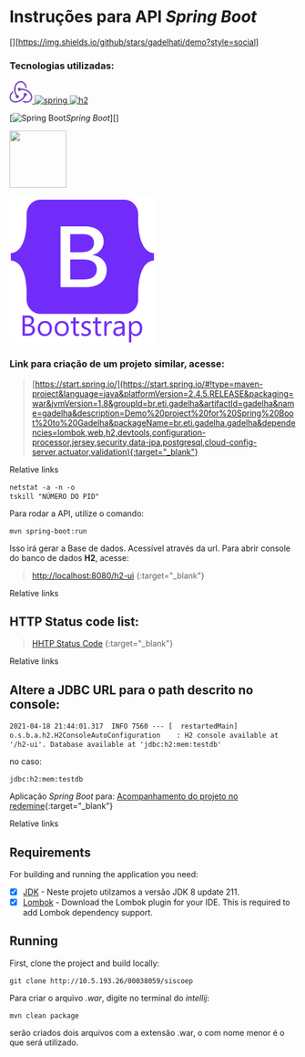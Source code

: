 # Instruções para API _Spring Boot_

[][https://img.shields.io/github/stars/gadelhati/demo?style=social]

### Tecnologias utilizadas:

<a href="https://redux.js.org" target="_blank">
	<img src="https://raw.githubusercontent.com/devicons/devicon/master/icons/redux/redux-original.svg" alt="redux" width="40" height="40"/>
</a>
<a href="https://spring.io/" target="_blank">
	<img src="https://www.vectorlogo.zone/logos/springio/springio-icon.svg" alt="spring" width="40" height="40"/>
</a>
<a href="https://www.h2database.com/" target="_blank">
	<img src="https://www.h2database.com/html/images/h2-logo-2.png" alt="h2" height="40"/>
</a>

[![Spring Boot](https://spring.io/images/spring-logo-9146a4d3298760c2e7e49595184e1975.svg "Spring Boot!")*Spring Boot*][]

<p><a><img src="https://spring.io/images/spring-logo-9146a4d3298760c2e7e49595184e1975.svg" width="100" height="100"></a></p>

<p align="left">
<a href="https://getbootstrap.com" target="_blank">
<img src="https://raw.githubusercontent.com/devicons/devicon/master/icons/bootstrap/bootstrap-plain-wordmark.svg"/>
</a>
</p>

<style>
img[src~="bordered"] {
border: 1px solid black;
}
</style>

### Link para criação de um projeto similar, acesse:

> [https://start.spring.io/](https://start.spring.io/#!type=maven-project&language=java&platformVersion=2.4.5.RELEASE&packaging=war&jvmVersion=1.8&groupId=br.eti.gadelha&artifactId=gadelha&name=gadelha&description=Demo%20project%20for%20Spring%20Boot%20to%20Gadelha&packageName=br.eti.gadelha.gadelha&dependencies=lombok,web,h2,devtools,configuration-processor,jersey,security,data-jpa,postgresql,cloud-config-server,actuator,validation){:target="_blank"}

Relative links

```
netstat -a -n -o
tskill "NÚMERO DO PID"
```
Para rodar a API, utilize o comando:
```
mvn spring-boot:run
```
Isso irá gerar a Base de dados. Acessível através da url.
Para abrir console do banco de dados **H2**, acesse:

> [http://localhost:8080/h2-ui](http://localhost:8080/h2-ui) {:target="_blank"} 

Relative links

## HTTP Status code list:

> [HHTP Status Code](https://httpstatuses.com/) {:target="_blank"}

Relative links

## Altere a JDBC URL para o path descrito no console:
```
2021-04-18 21:44:01.317  INFO 7560 --- [  restartedMain] o.s.b.a.h2.H2ConsoleAutoConfiguration    : H2 console available at '/h2-ui'. Database available at 'jdbc:h2:mem:testdb'
```
no caso:
```
jdbc:h2:mem:testdb
```
Aplicação _Spring Boot_ para: [Acompanhamento do projeto no redemine](https://redmine.chm.mb/projects/siscoep){:target="_blank"}

Relative links

## Requirements

For building and running the application you need:

- [x] [JDK](https://www.oracle.com/java/technologies/javase/javase8u211-later-archive-downloads.html) - Neste projeto utilzamos a versão JDK 8 update 211.
- [x] [Lombok](https://projectlombok.org/) - Download the Lombok plugin for your IDE. This is required to add Lombok dependency support.

## Running

First, clone the project and build locally:

```
git clone http://10.5.193.26/00038059/siscoep
```

Para criar o arquivo _.war_, digite no terminal do _intellij_:

```
mvn clean package
```

serão criados dois arquivos com a extensão .war, o com nome menor é o que será utilizado.

[comment]: <> ([![All Contributors]&#40;https://img.shields.io/badge/all_contributors-4-orange.svg?style=flat-square&#41;]&#40;#contributors-&#41;)

